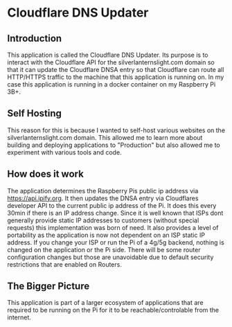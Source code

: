 # Cloudflare DNS Updater

## Introduction
This application is called the Cloudflare DNS Updater. Its purpose is to interact with the Cloudflare API for the silverlanternslight.com domain so that it can update the Cloudflare DNSA entry so that Cloudflare can route all HTTP/HTTPS traffic to the machine that this application is running on. In my case this application is running in a docker container on my Raspberry Pi 3B+.

## Self Hosting
This reason for this is because I wanted to self-host various websites on the silverlanternslight.com domain. This allowed me to learn more about building and deploying applications to "Production" but also allowed me to experiment with various tools and code.

## How does it work
The application determines the Raspberry Pis public ip address via https://api.ipify.org. It then updates the DNSA entry via Cloudflares developer API to the current public ip address of the Pi. It does this every 30min if there is an IP address change. Since it is well known that ISPs dont generally provide static IP addresses to customers (without special requests) this implementation was born of need. It also provides a level of portability as the application is now not dependent on an ISP static IP address. If you change your ISP or run the Pi of a 4g/5g backend, nothing is changed on the application or the Pi side. There will be some router configuration changes but those are unavoidable due to default security restrictions that are enabled on Routers.

## The Bigger Picture
This application is part of a larger ecosystem of applications that are required to be running on the Pi for it to be reachable/controlable from the internet.